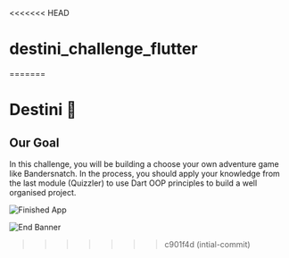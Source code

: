 <<<<<<< HEAD
# destini_challenge_flutter
=======


# Destini 🤔

## Our Goal

In this challenge, you will be building a choose your own adventure game like Bandersnatch. In the process, you should apply your knowledge from the last module (Quizzler) to use Dart OOP principles to build a well organised project.

![Finished App](https://github.com/londonappbrewery/Images/blob/master/Destini.gif)




![End Banner](https://github.com/londonappbrewery/Images/blob/master/readme-end-banner.png)
>>>>>>> c901f4d (intial-commit)
